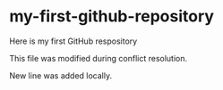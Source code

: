 # my-first-github-repository
Here is my first GitHub respository

This file was modified during conflict resolution.

New line was added locally.
